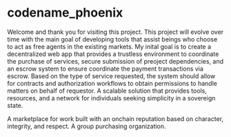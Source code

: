 # codename_phoenix

Welcome and thank you for visiting this project.  This project will evolve 
over time with the main goal of developing tools that assist beings who 
choose to act as free agents in the existing markets.  My inital goal is 
to create a decentralized web app that provides a trustless environment to 
coordinate the purchase of services, secure submission of preoject 
dependencies, and an escrow system to ensure coordinate the payment 
transactions via escrow. Based on the type of service requested, the 
system should allow for contracts and authorization workflows to obtain 
permissions to handle matters on behalf of requestor.  A scalable 
solution that provides tools, resources, and a network for individuals 
seeking simplicity in a sovereign state.

A marketplace for work built with an onchain reputation based on 
character, integrity, and respect.  A group purchasing organization.
